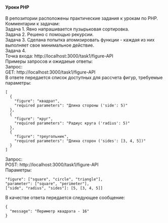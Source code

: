 #### Уроки PHP
В репозитории расположены практические задания к урокам по PHP.     
Комментарии к задачам:    
Задача 1. Явно напрашивается пузырьковая сортировка.    
Задача 2. Решено с помощью рекурсии.   
Задача 3. Сделана попытка атомизировать функции - каждая из них выполняет свое минимальное действие.    
Задача 4.     
Точка входа: http://localhost:3000/task1/figure-API    
Примеры запросов и ожидаеые ответы:    
Запрос:   
GET:   http://localhost:3000/task1/figure-API    
В ответе передается список доступных для рассчета фигур, требуемые параметры:       
```
[
  {
    "figure": "квадрат",
    "required parameters": "Длина стороны ('side': 5)"
  },
  {
    "figure": "круг",
    "required parameters": "Радиус круга ('radius': 5)"
  },
  {
    "figure": "треугольник",
    "required parameters": "Длина сторон ('sides': [3, 4, 5])"
  }
]
```
Запрос:   
POST:   http://localhost:3000/task1/figure-API   
Параметры:
```
"figure": ["square", "circle", "triangle"],
"parameter": ["square", "perimeter"],
["side", "radius", "sides"]: [5, [3, 4, 5]]
```
В качестве ответа передается следующее сообщение:   
```
{
  "message": "Периметр квадрата - 16"
}
```